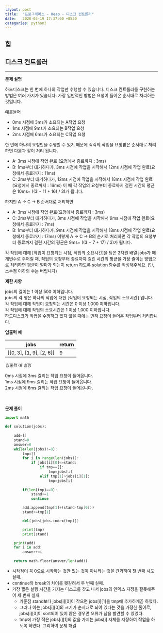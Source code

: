 ```yaml
---
layout: post
title:  "프로그래머스 - Heap - 디스크 컨트롤러"
date:   2020-03-19 17:37:00 +0530
categories: python3
---
```

<h2>힙</h2>

<h2>디스크 컨트롤러</h2>

----

**문제 설명**

하드디스크는 한 번에 하나의 작업만 수행할 수 있습니다. 디스크 컨트롤러를 구현하는 방법은 여러 가지가 있습니다. 가장 일반적인 방법은 요청이 들어온 순서대로 처리하는 것입니다.

예를들어

- 0ms 시점에 3ms가 소요되는 A작업 요청
- 1ms 시점에 9ms가 소요되는 B작업 요청
- 2ms 시점에 6ms가 소요되는 C작업 요청

한 번에 하나의 요청만을 수행할 수 있기 때문에 각각의 작업을 요청받은 순서대로 처리하면 다음과 같이 처리 됩니다.

- A: 3ms 시점에 작업 완료 (요청에서 종료까지 : 3ms)
- B: 1ms부터 대기하다가, 3ms 시점에 작업을 시작해서 12ms 시점에 작업 완료(요청에서 종료까지 : 11ms)
- C: 2ms부터 대기하다가, 12ms 시점에 작업을 시작해서 18ms 시점에 작업 완료(요청에서 종료까지 : 16ms)
이 때 각 작업의 요청부터 종료까지 걸린 시간의 평균은 10ms= ((3 + 11 + 16) / 3)가 됩니다.

하지만 A → C → B 순서대로 처리하면

- A: 3ms 시점에 작업 완료(요청에서 종료까지 : 3ms)
- C: 2ms부터 대기하다가, 3ms 시점에 작업을 시작해서 9ms 시점에 작업 완료(요청에서 종료까지 : 7ms)
- B: 1ms부터 대기하다가, 9ms 시점에 작업을 시작해서 18ms 시점에 작업 완료(요청에서 종료까지 : 17ms)
이렇게 A → C → B의 순서로 처리하면 각 작업의 요청부터 종료까지 걸린 시간의 평균은 9ms= ((3 + 7 + 17) / 3)가 됩니다.

각 작업에 대해 [작업이 요청되는 시점, 작업의 소요시간]을 담은 2차원 배열 jobs가 매개변수로 주어질 때, 작업의 요청부터 종료까지 걸린 시간의 평균을 가장 줄이는 방법으로 처리하면 평균이 얼마가 되는지 return 하도록 solution 함수를 작성해주세요. (단, 소수점 이하의 수는 버립니다)

**제한 사항**

jobs의 길이는 1 이상 500 이하입니다.<br>
jobs의 각 행은 하나의 작업에 대한 [작업이 요청되는 시점, 작업의 소요시간] 입니다.<br>
각 작업에 대해 작업이 요청되는 시간은 0 이상 1,000 이하입니다.<br>
각 작업에 대해 작업의 소요시간은 1 이상 1,000 이하입니다.<br>
하드디스크가 작업을 수행하고 있지 않을 때에는 먼저 요청이 들어온 작업부터 처리합니다.<br>

**입출력 예**

jobs|return<br>
--|--
[[0, 3], [1, 9], [2, 6]]|9<br>

*입출력 예 설명*

0ms 시점에 3ms 걸리는 작업 요청이 들어옵니다.<br>
1ms 시점에 9ms 걸리는 작업 요청이 들어옵니다.<br>
2ms 시점에 6ms 걸리는 작업 요청이 들어옵니다.<br>
<br><br>


**문제 풀이**

```python
import math

def solution(jobs):
    
    add=[]
    stand=0
    answer=0
    while(len(jobs)!=0):
        tmp=[]
        for i in range(len(jobs)):
            if jobs[i][0]<=stand:
                if tmp==[]:
                    tmp=jobs[i]
                elif tmp[1]>jobs[i][1]:
                    tmp=jobs[i]             
                
        if(len(tmp)==0):
            stand+=1
            continue

        add.append(tmp[1]+(stand-tmp[0]))
        stand+=tmp[1]

        del(jobs[jobs.index(tmp)])

        print(tmp)
        print(stand)

    print(add)
    for i in add:
        answer+=i
        
    return math.floor(answer/len(add))
```
- 시작점이 꼭 0으로 시작하는 것만 있는 것이 아니라는 것을 간과하여 첫 번째 시도 실패.
- continue와 break의 차이를 헷갈려서 두 번째 실패.
- 가장 짧은 실행 시간을 가지는 디스크를 찾고 나서 jobs의 인덱스 지정을 잘못해주어 세 번째 실패.
	* 기준점 stand보다 jobs[i][0]이 작으면 jobs[i][1]을 tmp에 추가하게끔 하였다.
	* 그러나 이는 jobs[i][0]의 크기가 순서대로 되어 있다는 것을 가정한 풀이로, jobs[i][0]이 sort되어 있지 않은 경우면 오류가 남을 발견할 수 있었다.
	* tmp에 가장 작은 jobs[i][1]의 값을 가지는 jobs[i] 자체를 저장하여 작업을 하도록 하였다. 그리하여 문제 해결.